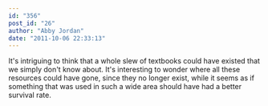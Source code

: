 ```yaml
---
id: "356"
post_id: "26"
author: "Abby Jordan"
date: "2011-10-06 22:33:13"
---
```

It's intriguing to think that a whole slew of textbooks could have existed that we simply don't know about. It's interesting to wonder where all these resources could have gone, since they no longer exist, while it seems as if something that was used in such a wide area should have had a better survival rate.
